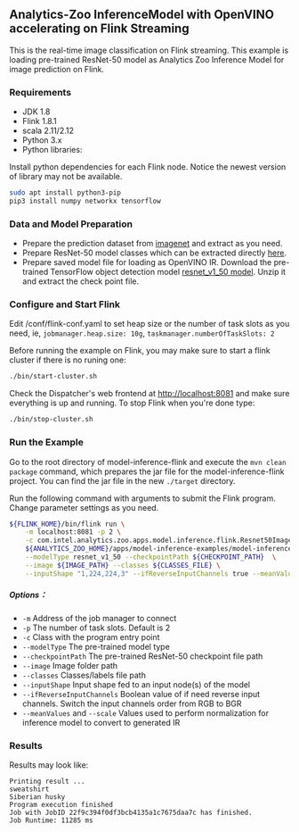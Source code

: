 ## Analytics-Zoo InferenceModel with OpenVINO accelerating on Flink Streaming
This is the real-time image classification on Flink streaming. This example is loading pre-trained ResNet-50 model as Analytics Zoo Inference Model for image prediction on Flink. 

### Requirements

- JDK 1.8
- Flink 1.8.1
- scala 2.11/2.12
- Python 3.x
- Python libraries:

Install python dependencies for each Flink node. Notice the newest version of library may not be available.

```bash
sudo apt install python3-pip
pip3 install numpy networkx tensorflow
```

### Data and Model Preparation

- Prepare the prediction dataset from [imagenet](http://www.image-net.org/) and extract as you need.
- Prepare ResNet-50 model classes which can be extracted directly [here](https://github.com/intel-analytics/analytics-zoo/blob/master/zoo/src/main/resources/imagenet_classname.txt).
- Prepare saved model file for loading as OpenVINO IR. Download the pre-trained TensorFlow object detection model [resnet_v1_50 model](http://download.tensorflow.org/models/resnet_v1_50_2016_08_28.tar.gz). Unzip it and extract the check point file.

### Configure and Start Flink

Edit /conf/flink-conf.yaml to set heap size or the number of task slots as you need, ie, `jobmanager.heap.size: 10g`, `taskmanager.numberOfTaskSlots: 2` 

Before running the example on Flink, you may make sure to start a flink cluster if there is no runing one:

```bash
./bin/start-cluster.sh
```

Check the Dispatcher's web frontend at [http://localhost:8081](http://localhost:8081/) and make sure everything is up and running. To stop Flink when you're done type:

```bash
./bin/stop-cluster.sh
```

### Run the Example
Go to the root directory of model-inference-flink and execute the `mvn clean package` command, which prepares the jar file for the model-inference-flink project. You can find the jar file in the new `./target` directory.

Run the following command with arguments to submit the Flink program. Change parameter settings as you need.

```bash
${FLINK_HOME}/bin/flink run \
    -m localhost:8081 -p 2 \
    -c com.intel.analytics.zoo.apps.model.inference.flink.Resnet50ImageClassification.ImageClassificationStreaming  \
    ${ANALYTICS_ZOO_HOME}/apps/model-inference-examples/model-inference-flink/target/model-inference-flink-0.1.0-SNAPSHOT-jar-with-dependencies.jar  \
    --modelType resnet_v1_50 --checkpointPath ${CHECKPOINT_PATH}  \
    --image ${IMAGE_PATH} --classes ${CLASSES_FILE} \
    --inputShape "1,224,224,3" --ifReverseInputChannels true --meanValues "123.68,116.78,103.94" --scale 1
```
##### Options：

- `-m`  Address of the job manager to connect
- `-p` The number of task slots. Default is 2
- `-c` Class with the program entry point
- `--modelType` The pre-trained model type
- `--checkpointPath` The pre-trained ResNet-50 checkpoint file path
- `--image` Image folder path
- `--classes` Classes/labels file path
- `--inputShape` Input shape fed to an input node(s) of the model
- `--ifReverseInputChannels` Boolean value of if need reverse input channels. Switch the input channels order from RGB to BGR
- `--meanValues` and `--scale` Values used to perform normalization for inference model to convert to generated IR

### Results

Results may look like: 

```
Printing result ...
sweatshirt
Siberian husky
Program execution finished
Job with JobID 22f9c394f0df3bcb4135a1c7675daa7c has finished.
Job Runtime: 11285 ms
```

